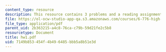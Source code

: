 ```yaml
---
content_type: resource
description: This resource contains 3 problems and a reading assignment.
file: https://ol-ocw-studio-app-qa.s3.amazonaws.com/courses/6-776-high-speed-communication-circuits-spring-2005/7149b853454f4b496485bbb5a8b51e3d_hw1.pdf
file_type: application/pdf
parent_uid: 2b363215-a4c8-76ca-c79b-59d21fe2c5b8
resourcetype: Document
title: hw1.pdf
uid: 7149b853-454f-4b49-6485-bbb5a8b51e3d
---
```

